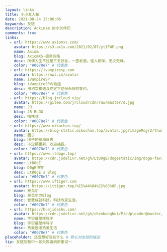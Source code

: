 ```yaml
---
layout: links
title: 小小友人帐
date: 2021-08-24 13:06:06
keywords: 友链
description: Adkinsm 的小伙伴们
comments: true
links:
  - url: https://www.axiomxs.com/
    avatar: https://s3.ax1x.com/2021/02/07/ytIFWF.png
    name: Axiom
    blog: AxiomXS-极帝网络
    desc: 所谓人生不过是三五好友，一壶老酒，佳人相伴，无灾无难。
    color: "#0078e7" # 代表色
  - url: https://ivampiresp.com
    avatar: https://nwl.im/avatar
    name: iVampireSP
    blog: iVampireSPの物語
    desc: 用初次相遇与你定下这份永恒的誓约。
    color: "#0078e7" # 代表色
  - url: https://blog.jrcloud.vip/
    avatar: https://gitee.com/jrcloud/cdn/raw/master/d.jpg
    name: JR
    blog: JR BLOG
    desc: 咕咕咕
    color: "#0078e7" # 代表色
  - url: https://www.mikuchan.top/
    avatar: https://blog-static.mikuchan.top/avatar.jpg?imageMogr2/thumbnail/!20p/format/webp/blur/1x0/quality/70/w/256/h/256
    name: 团子
    blog: 团子的航海日志
    desc: 不定期更新，欢迎捕捉。
    color: "#0078e7" # 代表色
  - url: https://www.ltdoge.top/
    avatar: https://cdn.jsdelivr.net/gh/LtD0gE/dogestatic/img/doge-favicon.ico
    name: LtD0gE
    blog: D0gE博客
    desc: LtD0gE's Blog
    color: "#0078e7" # 代表色
  - url: https://www.iftiger.com
    avatar: https://ittiger.top/%E5%A4%B4%E5%83%8F.jpg
    name: 泰戈尔
    blog: 泰戈尔のBlog
    desc: 智慧成就科技，科技改变生活。
    color: "#0078e7" # 代表色
  - url: https://huajidashu.com/
    avatar: https://cdn.jsdelivr.net/gh/chenbanghui/PicUploader@master/passage/IMG_4477.JPG
    name: 宇宙最酷晖晖子
    blog: 宇宙最酷晖晖子
    desc: 热爱摇滚热爱生活
    color: "#0078e7" # 代表色
placeholder: 还没想好说些什么 # 默认对友链的描述
tip: 友链加载中～如失败请刷新重试～
---
```

